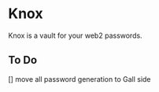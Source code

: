 # Knox

Knox is a vault for your web2 passwords.

## To Do
[] move all password generation to Gall side